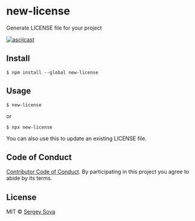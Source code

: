 # new-license

Generate LICENSE file for your project

[![asciicast](https://asciinema.org/a/164634.png)](https://asciinema.org/a/164634)

## Install

```
$ npm install --global new-license
```

## Usage

```
$ new-license
```

or

```
$ npx new-license
```

You can also use this to update an existing LICENSE file.


## Code of Conduct

[Contributor Code of Conduct](code-of-conduct.md). By participating in this project you agree to abide by its terms.

## License

MIT © [Sergey Sova](https://sergeysova.com)
